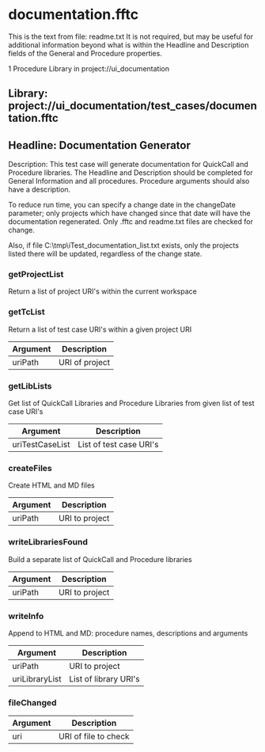 # documentation.fftc
This is the text from file: readme.txt
It is not required, but may be useful for additional information beyond
what is within the Headline and Description fields of the General and
Procedure properties.

1 Procedure Library in project://ui_documentation
## Library: project://ui_documentation/test_cases/documentation.fftc
## Headline: Documentation Generator
Description: This test case will generate documentation for QuickCall and Procedure libraries. The Headline and Description should be completed for General Information and all procedures. Procedure arguments should also have a description.

To reduce run time, you can specify a change date in the changeDate parameter; only projects which have changed since that date will have the documentation regenerated. Only .fftc and readme.txt files are checked for change.

Also, if file C:\\tmp\\iTest_documentation_list.txt exists, only the projects listed there will be updated, regardless of the change state.
### getProjectList
Return a list of project URI's within the current workspace
### getTcList
Return a list of test case URI's within a given project URI

Argument | Description
------------ | -------------
uriPath | URI of project
### getLibLists
Get list of QuickCall Libraries and Procedure Libraries from given list of test case URI's

Argument | Description
------------ | -------------
uriTestCaseList | List of test case URI's
### createFiles
Create HTML and MD files

Argument | Description
------------ | -------------
uriPath | URI to project
### writeLibrariesFound
Build a separate list of QuickCall and Procedure libraries

Argument | Description
------------ | -------------
uriPath | URI to project
### writeInfo
Append to HTML and MD: procedure names, descriptions and arguments

Argument | Description
------------ | -------------
uriPath | URI to project
uriLibraryList | List of library URI's 
### fileChanged

Argument | Description
------------ | -------------
uri | URI of file to check

